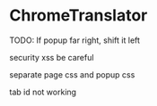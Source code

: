 # ChromeTranslator
TODO: If popup far right, shift it left

security xss be careful

separate page css and popup css

tab id not working


